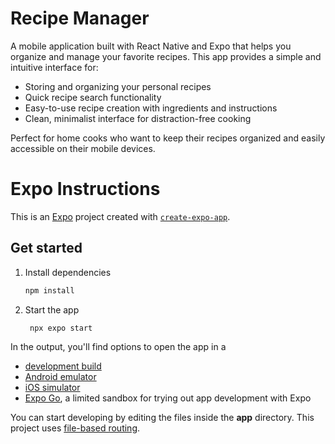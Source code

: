 # Recipe Manager

A mobile application built with React Native and Expo that helps you organize and manage your favorite recipes. This app provides a simple and intuitive interface for:

- Storing and organizing your personal recipes
- Quick recipe search functionality
- Easy-to-use recipe creation with ingredients and instructions
- Clean, minimalist interface for distraction-free cooking

Perfect for home cooks who want to keep their recipes organized and easily accessible on their mobile devices.

# Expo Instructions

This is an [Expo](https://expo.dev) project created with [`create-expo-app`](https://www.npmjs.com/package/create-expo-app).

## Get started

1. Install dependencies

   ```bash
   npm install
   ```

2. Start the app

   ```bash
    npx expo start
   ```

In the output, you'll find options to open the app in a

- [development build](https://docs.expo.dev/develop/development-builds/introduction/)
- [Android emulator](https://docs.expo.dev/workflow/android-studio-emulator/)
- [iOS simulator](https://docs.expo.dev/workflow/ios-simulator/)
- [Expo Go](https://expo.dev/go), a limited sandbox for trying out app development with Expo

You can start developing by editing the files inside the **app** directory. This project uses [file-based routing](https://docs.expo.dev/router/introduction).

